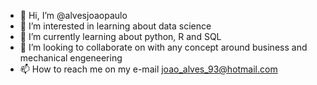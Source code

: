 - 👋 Hi, I’m @alvesjoaopaulo
- 👀 I’m interested in learning about data science
- 🌱 I’m currently learning about python, R and SQL
- 💞️ I’m looking to collaborate on with any concept around business and mechanical engeneering
- 📫 How to reach me on my e-mail joao_alves_93@hotmail.com

<!---
alvesjoaopaulo/alvesjoaopaulo is a ✨ special ✨ repository because its `README.md` (this file) appears on your GitHub profile.
You can click the Preview link to take a look at your changes.
--->
